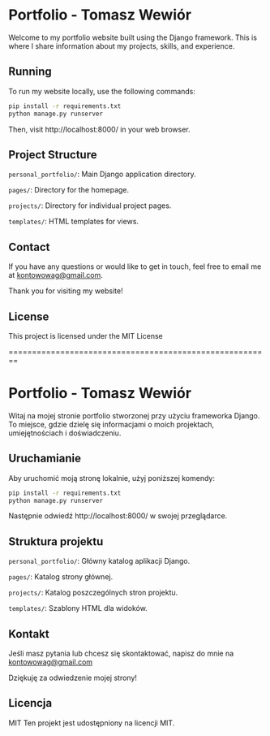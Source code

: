 # Portfolio - Tomasz Wewiór

Welcome to my portfolio website built using the Django framework. This is where I share information about my projects, skills, and experience.

## Running
To run my website locally, use the following commands:

```bash
pip install -r requirements.txt
python manage.py runserver
```
Then, visit http://localhost:8000/ in your web browser.

## Project Structure

`personal_portfolio/`: Main Django application directory.

`pages/`: Directory for the homepage.

`projects/`: Directory for individual project pages.

`templates/`: HTML templates for views.


## Contact

If you have any questions or would like to get in touch, feel free to email me at kontowowag@gmail.com.

Thank you for visiting my website!

## License

This project is licensed under the MIT License

========================================================

# Portfolio - Tomasz Wewiór

Witaj na mojej stronie portfolio stworzonej przy użyciu frameworka Django. To miejsce, gdzie dzielę się informacjami o moich projektach, umiejętnościach i doświadczeniu.

## Uruchamianie

Aby uruchomić moją stronę lokalnie, użyj poniższej komendy:

```bash
pip install -r requirements.txt
python manage.py runserver
```

Następnie odwiedź http://localhost:8000/ w swojej przeglądarce.

## Struktura projektu

`personal_portfolio/`: Główny katalog aplikacji Django.

`pages/`: Katalog strony głównej.

`projects/`: Katalog poszczególnych stron projektu.

`templates/`: Szablony HTML dla widoków.


## Kontakt
Jeśli masz pytania lub chcesz się skontaktować, napisz do mnie na kontowowag@gmail.com

Dziękuję za odwiedzenie mojej strony!

## Licencja

MIT Ten projekt jest udostępniony na licencji MIT.